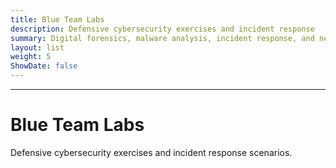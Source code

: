 ```yaml
---
title: Blue Team Labs
description: Defensive cybersecurity exercises and incident response
summary: Digital forensics, malware analysis, incident response, and network defense exercises covering threat hunting and security operations.
layout: list
weight: 5
ShowDate: false
---
```


---

# Blue Team Labs


Defensive cybersecurity exercises and incident response scenarios.

